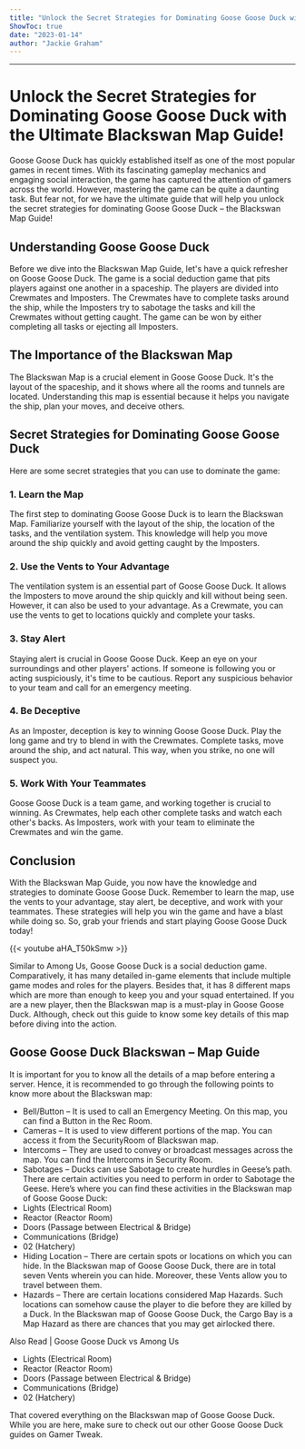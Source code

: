```yaml
---
title: "Unlock the Secret Strategies for Dominating Goose Goose Duck with the Ultimate Blackswan Map Guide!"
ShowToc: true 
date: "2023-01-14"
author: "Jackie Graham"
---
```

*****
# Unlock the Secret Strategies for Dominating Goose Goose Duck with the Ultimate Blackswan Map Guide!

Goose Goose Duck has quickly established itself as one of the most popular games in recent times. With its fascinating gameplay mechanics and engaging social interaction, the game has captured the attention of gamers across the world. However, mastering the game can be quite a daunting task. But fear not, for we have the ultimate guide that will help you unlock the secret strategies for dominating Goose Goose Duck – the Blackswan Map Guide!

## Understanding Goose Goose Duck

Before we dive into the Blackswan Map Guide, let's have a quick refresher on Goose Goose Duck. The game is a social deduction game that pits players against one another in a spaceship. The players are divided into Crewmates and Imposters. The Crewmates have to complete tasks around the ship, while the Imposters try to sabotage the tasks and kill the Crewmates without getting caught. The game can be won by either completing all tasks or ejecting all Imposters.

## The Importance of the Blackswan Map

The Blackswan Map is a crucial element in Goose Goose Duck. It's the layout of the spaceship, and it shows where all the rooms and tunnels are located. Understanding this map is essential because it helps you navigate the ship, plan your moves, and deceive others.

## Secret Strategies for Dominating Goose Goose Duck

Here are some secret strategies that you can use to dominate the game:

### 1. Learn the Map

The first step to dominating Goose Goose Duck is to learn the Blackswan Map. Familiarize yourself with the layout of the ship, the location of the tasks, and the ventilation system. This knowledge will help you move around the ship quickly and avoid getting caught by the Imposters.

### 2. Use the Vents to Your Advantage

The ventilation system is an essential part of Goose Goose Duck. It allows the Imposters to move around the ship quickly and kill without being seen. However, it can also be used to your advantage. As a Crewmate, you can use the vents to get to locations quickly and complete your tasks.

### 3. Stay Alert

Staying alert is crucial in Goose Goose Duck. Keep an eye on your surroundings and other players' actions. If someone is following you or acting suspiciously, it's time to be cautious. Report any suspicious behavior to your team and call for an emergency meeting.

### 4. Be Deceptive

As an Imposter, deception is key to winning Goose Goose Duck. Play the long game and try to blend in with the Crewmates. Complete tasks, move around the ship, and act natural. This way, when you strike, no one will suspect you.

### 5. Work With Your Teammates

Goose Goose Duck is a team game, and working together is crucial to winning. As Crewmates, help each other complete tasks and watch each other's backs. As Imposters, work with your team to eliminate the Crewmates and win the game.

## Conclusion

With the Blackswan Map Guide, you now have the knowledge and strategies to dominate Goose Goose Duck. Remember to learn the map, use the vents to your advantage, stay alert, be deceptive, and work with your teammates. These strategies will help you win the game and have a blast while doing so. So, grab your friends and start playing Goose Goose Duck today!

{{< youtube aHA_T50kSmw >}} 



Similar to Among Us, Goose Goose Duck is a social deduction game. Comparatively, it has many detailed in-game elements that include multiple game modes and roles for the players. Besides that, it has 8 different maps which are more than enough to keep you and your squad entertained. If you are a new player, then the Blackswan map is a must-play in Goose Goose Duck. Although, check out this guide to know some key details of this map before diving into the action.
 
## Goose Goose Duck Blackswan – Map Guide
 
It is important for you to know all the details of a map before entering a server. Hence, it is recommended to go through the following points to know more about the Blackswan map:
 

 
- Bell/Button – It is used to call an Emergency Meeting. On this map, you can find a Button in the Rec Room.
 - Cameras – It is used to view different portions of the map. You can access it from the SecurityRoom of Blackswan map.
 - Intercoms – They are used to convey or broadcast messages across the map. You can find the Intercoms in Security Room.
 - Sabotages – Ducks can use Sabotage to create hurdles in Geese’s path. There are certain activities you need to perform in order to Sabotage the Geese. Here’s where you can find these activities in the Blackswan map of Goose Goose Duck:
 - Lights (Electrical Room)
 - Reactor (Reactor Room)
 - Doors (Passage between Electrical & Bridge)
 - Communications (Bridge)
 - 02 (Hatchery)
 - Hiding Location – There are certain spots or locations on which you can hide. In the Blackswan map of Goose Goose Duck, there are in total seven Vents wherein you can hide. Moreover, these Vents allow you to travel between them.
 - Hazards – There are certain locations considered Map Hazards. Such locations can somehow cause the player to die before they are killed by a Duck. In the Blackswan map of Goose Goose Duck, the Cargo Bay is a Map Hazard as there are chances that you may get airlocked there.

 
Also Read | Goose Goose Duck vs Among Us
 
- Lights (Electrical Room)
 - Reactor (Reactor Room)
 - Doors (Passage between Electrical & Bridge)
 - Communications (Bridge)
 - 02 (Hatchery)

 
That covered everything on the Blackswan map of Goose Goose Duck. While you are here, make sure to check out our other Goose Goose Duck guides on Gamer Tweak.




